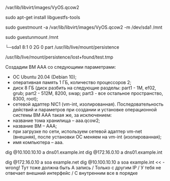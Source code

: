 /var/lib/libvirt/images/VyOS.qcow2

sudo apt-get install libguestfs-tools

sudo guestmount -a /var/lib/libvirt/images/VyOS.qcow2 -m /dev/sda1 /mnt

sudo guestunmount /mnt

└─sda1   8:1    0     2G  0 part /usr/lib/live/mount/persistence

/usr/lib/live/mount/persistence/lost+found/test.tmp

Создадим ВМ AAA cо следующими параметрами:
- ОС Ubuntu 20.04 (Debian 10);
- оперативная память 1 ГБ, количество процессоров 2;
- диск 8 ГБ (диск разбить на следующие разделы: part1 - 1M, ef02, grub;
part2 - 512M, 8200, swap; part3 - все остальное пространство, 8300, root);
- сетевой адаптер NIC1 (vm-int, изолированная).
Последовательность действий и параметров при создании и установке
операционной системы ВМ ААА такая же, за исключением:
- название тома хранилища – aaa.qcow2;
- название ВМ – ААА;
- при загрузке по сети, используем сетевой адаптер vm-net (внешняя), после
установки ОС меняем на vm-int (изолированная);
- имя компьютера – aaa.

dig @10.100.10.10 a dns01.example.int
dig @172.16.0.10 a dns01.example.int

dig @172.16.0.10 a soa example.net
dig @10.100.10.10 a soa example.int << - wrong! Тут тоже должна быть А запись / Только с другим IP / У тебя не отвечает внешний интерфейс / С внутренним все в порядке
